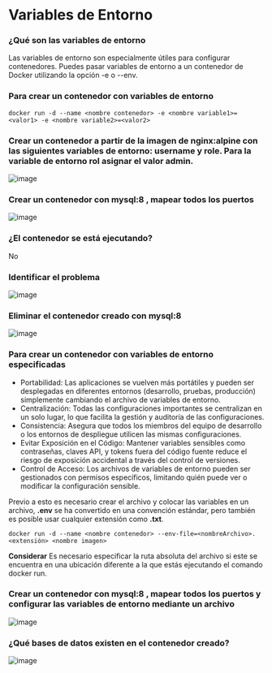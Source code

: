 # Variables de Entorno
### ¿Qué son las variables de entorno
Las variables de entorno son especialmente útiles para configurar contenedores. Puedes pasar variables de entorno a un contenedor de Docker utilizando la opción -e o --env.

### Para crear un contenedor con variables de entorno

```
docker run -d --name <nombre contenedor> -e <nombre variable1>=<valor1> -e <nombre variable2>=<valor2>
```

### Crear un contenedor a partir de la imagen de nginx:alpine con las siguientes variables de entorno: username y role. Para la variable de entorno rol asignar el valor admin.

![image](https://github.com/CristianDTV/2024A-ISWD633-GR1Cristian/assets/158982181/2420ab97-33df-4664-9256-2c12569b205b)

### Crear un contenedor con mysql:8 , mapear todos los puertos

![image](https://github.com/CristianDTV/2024A-ISWD633-GR1Cristian/assets/158982181/76102e36-ae76-4f20-a4f3-c1a59640a39a)

### ¿El contenedor se está ejecutando?
No

### Identificar el problema
![image](https://github.com/CristianDTV/2024A-ISWD633-GR1Cristian/assets/158982181/99d01cac-9b46-4c4f-b897-4809c966290c)

### Eliminar el contenedor creado con mysql:8 
![image](https://github.com/CristianDTV/2024A-ISWD633-GR1Cristian/assets/158982181/84bcb747-013a-46ee-843f-4f22361ac245)

### Para crear un contenedor con variables de entorno especificadas
- Portabilidad: Las aplicaciones se vuelven más portátiles y pueden ser desplegadas en diferentes entornos (desarrollo, pruebas, producción) simplemente cambiando el archivo de variables de entorno.
- Centralización: Todas las configuraciones importantes se centralizan en un solo lugar, lo que facilita la gestión y auditoría de las configuraciones.
- Consistencia: Asegura que todos los miembros del equipo de desarrollo o los entornos de despliegue utilicen las mismas configuraciones.
- Evitar Exposición en el Código: Mantener variables sensibles como contraseñas, claves API, y tokens fuera del código fuente reduce el riesgo de exposición accidental a través del control de versiones.
- Control de Acceso: Los archivos de variables de entorno pueden ser gestionados con permisos específicos, limitando quién puede ver o modificar la configuración sensible.

Previo a esto es necesario crear el archivo y colocar las variables en un archivo, **.env** se ha convertido en una convención estándar, pero también es posible usar cualquier extensión como **.txt**.
```
docker run -d --name <nombre contenedor> --env-file=<nombreArchivo>.<extensión> <nombre imagen>
```
**Considerar**
Es necesario especificar la ruta absoluta del archivo si este se encuentra en una ubicación diferente a la que estás ejecutando el comando docker run.

### Crear un contenedor con mysql:8 , mapear todos los puertos y configurar las variables de entorno mediante un archivo
![image](https://github.com/CristianDTV/2024A-ISWD633-GR1Cristian/assets/158982181/b72ba3b7-2bb0-4af7-b118-637a17d93315)

### ¿Qué bases de datos existen en el contenedor creado?
![image](https://github.com/CristianDTV/2024A-ISWD633-GR1Cristian/assets/158982181/10e3aeb8-bf1d-49bf-aa94-4c69d2ff26a1)
